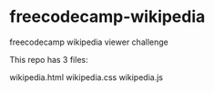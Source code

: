 # freecodecamp-wikipedia
freecodecamp wikipedia viewer challenge

This repo has 3 files:

wikipedia.html
wikipedia.css
wikipedia.js
